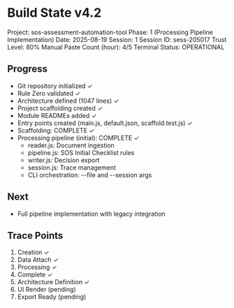 ﻿# Build State v4.2
Project: sos-assessment-automation-tool
Phase: 1 (Processing Pipeline Implementation)
Date: 2025-08-19
Session: 1
Session ID: sess-205017
Trust Level: 80%
Manual Paste Count (hour): 4/5
Terminal Status: OPERATIONAL

## Progress
- Git repository initialized ✓
- Rule Zero validated ✓
- Architecture defined (1047 lines) ✓
- Project scaffolding created ✓
- Module READMEs added ✓
- Entry points created (main.js, default.json, scaffold.test.js) ✓
- Scaffolding: COMPLETE ✓
- Processing pipeline (initial): COMPLETE ✓
  - reader.js: Document ingestion
  - pipeline.js: SOS Initial Checklist rules
  - writer.js: Decision export
  - session.js: Trace management
  - CLI orchestration: --file and --session args

## Next
- Full pipeline implementation with legacy integration

## Trace Points
1. Creation ✓
2. Data Attach ✓
3. Processing ✓
4. Complete ✓
5. Architecture Definition ✓
6. UI Render (pending)
7. Export Ready (pending)
